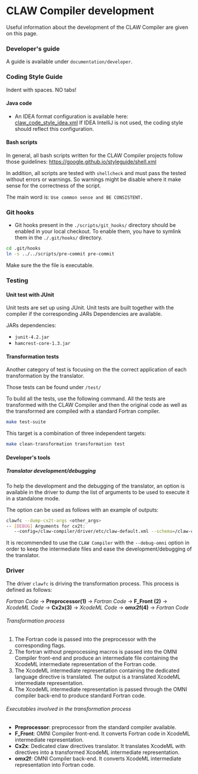 # CLAW Compiler development

Useful information about the development of the CLAW Compiler are given
on this page.

### Developer's guide
A guide is available under `documentation/developer`.

### Coding Style Guide
Indent with spaces. NO tabs!

#### Java code
* An IDEA format configuration is available here:
[claw_code_style_idea.xml](./cx2t/config/claw_code_style_idea.xml)
If IDEA IntelliJ is not used, the coding style should reflect this
configuration.

#### Bash scripts
In general, all bash scripts written for the CLAW Compiler projects
follow those guidelines: https://google.github.io/styleguide/shell.xml

In addition, all scripts are tested with `shellcheck` and must pass the tested
without errors or warnings. So warnings might be disable where it make sense
for the correctness of the script.

The main word is: `Use common sense and BE CONSISTENT.`

### Git hooks
* Git hooks present in the `./scripts/git_hooks/` directory should be enabled
  in your local checkout. To enable them, you have to symlink them in the
  `./.git/hooks/` directory.

```bash
cd .git/hooks
ln -s ../../scripts/pre-commit pre-commit
```

Make sure the the file is executable.

### Testing

#### Unit test with JUnit
Unit tests are set up using JUnit. Unit tests are built together with the
compiler if the corresponding JARs Dependencies are available.

JARs dependencies:

*  `junit-4.2.jar`
*  `hamcrest-core-1.3.jar`

#### Transformation tests
Another category of test is focusing on the the correct application of each
transformation by the translator.

Those tests can be found under `/test/`

To build all the tests, use the following command. All the tests are transformed
with the CLAW Compiler and then the original code as well as the
transformed are compiled with a standard Fortran compiler.

```bash
make test-suite
```

This target is a combination of three independent targets:

```bash
make clean-transformation transformation test
```

#### Developer's tools

##### Translator development/debugging
To help the development and the debugging of the translator, an option is
available in the driver to dump the list of arguments to be used to execute it
in a standalone mode.

The option can be used as follows with an example of outputs:
```bash
clawfc --dump-cx2t-args <other_args>
-- [DEBUG] Arguments for cx2t:
   --config=/claw-compiler/driver/etc/claw-default.xml --schema=/claw-compiler/driver/etc/claw_config.xsd -w 80 -l  -M/claw-compiler/test/loops/fusion1  -o /tmp/__omni_tmp__65319/original_5f_code_f90_out.xml -f transformed_code.f90 /tmp/__omni_tmp__65319/original_5f_code_f90_in.xml
```

It is recommended to use the `CLAW Compiler` with the `--debug-omni` option in order to keep the intermediate files and ease the development/debugging of the translator.

### Driver

The driver `clawfc` is driving the transformation process. This process is
defined as follows:

*Fortran Code* -> **Preprocessor(1)** -> *Fortran Code* -> **F_Front (2)** ->
*XcodeML Code* -> **Cx2x(3)** -> *XcodeML Code* -> **omx2f(4)** -> *Fortran Code*

###### Transformation process
1. The Fortran code is passed into the preprocessor with the corresponding
flags.
2. The fortran without preprocessing macros is passed into the OMNI Compiler
front-end and produce an intermediate file containing the XcodeML intermediate
representation of the Fortran code.
3. The XcodeML intermediate representation containing the dedicated language
directive is translated. The output is a translated XcodeML intermediate
representation.
4. The XcodeML intermediate representation is passed through the OMNI compiler
back-end to produce standard Fortran code.  

###### Executables involved in the transformation process
* **Preprocessor**: preprocessor from the standard compiler available.
* **F_Front**: OMNI Compiler front-end. It converts Fortran code in XcodeML
intermediate representation.
* **Cx2x**: Dedicated claw directives translator. It translates XcodeML with
directives into a transformed XcodeML intermediate representation.
* **omx2f**: OMNI Compiler back-end. It converts XcodeML intermediate
representation into Fortran code.
